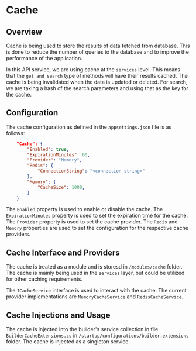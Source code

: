 # Cache

## Overview

Cache is being used to store the results of data fetched from database. This is done to reduce the number of queries to the database and to improve the performance of the application.

In this API service, we are using cache at the `services` level. This means that the `get and search` type of methods will have their results cached. The cache is being invalidated when the data is updated or deleted. For search, we are taking a hash of the search parameters and using that as the key for the cache.

## Configuration

The cache configuration as defined in the `appsettings.json` file is as follows:

```json
    "Cache": {
        "Enabled": true,
        "ExpirationMinutes": 60,
        "Provider": "Memory",
        "Redis": {
            "ConnectionString": "<connection-string>"
        },
        "Memory": {
            "CacheSize": 1000,
        }
    }
```

The `Enabled` property is used to enable or disable the cache. The `ExpirationMinutes` property is used to set the expiration time for the cache. The `Provider` property is used to set the cache provider. The `Redis` and `Memory` properties are used to set the configuration for the respective cache providers.

## Cache Interface and Providers

The cache is treated as a module and is storesd in `/modules/cache` folder. The cache is mainly being used in the `services` layer, but could be utilized for other caching requirements.

The `ICacheService` interface is used to interact with the cache. The current provider implementations are `MemoryCacheService` and `RedisCacheService`.

## Cache Injections and Usage

The cache is injected into the builder's service collection in file `BuilderCacheExtensions.cs` in `/startup/configurations/builder.extensions` folder. The cache is injected as a singleton service.
